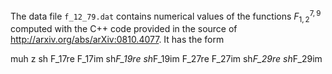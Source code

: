 The data file `f_12_79.dat` contains numerical values of the functions
$F_{1,2}^{7,9}$ computed with the C++ code provided in the source of
http://arxiv.org/abs/arXiv:0810.4077. It has the form

muh z sh F_17re F_17im sh*F_19re sh*F_19im F_27re F_27im sh*F_29re sh*F_29im
